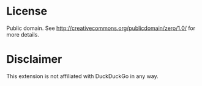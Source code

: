 License
================

Public domain. See http://creativecommons.org/publicdomain/zero/1.0/ for
more details.

Disclaimer
================

This extension is not affiliated with DuckDuckGo in any way.
